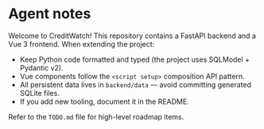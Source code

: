 # Agent notes

Welcome to CreditWatch! This repository contains a FastAPI backend and a Vue 3 frontend. When extending the project:

- Keep Python code formatted and typed (the project uses SQLModel + Pydantic v2).
- Vue components follow the `<script setup>` composition API pattern.
- All persistent data lives in `backend/data` — avoid committing generated SQLite files.
- If you add new tooling, document it in the README.

Refer to the `TODO.md` file for high-level roadmap items.
